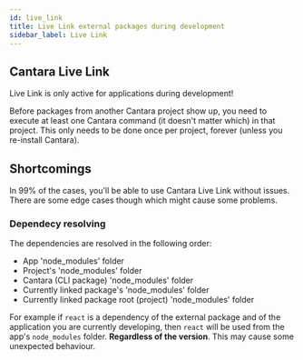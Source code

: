 ```yaml
---
id: live_link
title: Live Link external packages during development
sidebar_label: Live Link
---
```


## Cantara Live Link

Live Link is only active for applications during development!

Before packages from another Cantara project show up, you need to execute at least one Cantara command (it doesn't matter which) in that project. This only needs to be done once per project, forever (unless you re-install Cantara).

## Shortcomings

In 99% of the cases, you'll be able to use Cantara Live Link without issues.
There are some edge cases though which might cause some problems.

### Dependecy resolving

The dependencies are resolved in the following order:

- App 'node_modules' folder
- Project's 'node_modules' folder
- Cantara (CLI package) 'node_modules' folder
- Currently linked package's 'node_modules' folder
- Currently linked package root (project) 'node_modules' folder

For example if `react` is a dependency of the external package and of the application you are currently developing, then `react` will be used from the app's `node_modules` folder. **Regardless of the version**. This may cause some unexpected behaviour.
